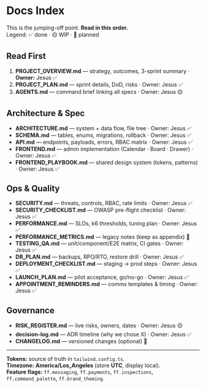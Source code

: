 # Docs Index

This is the jumping-off point. **Read in this order.**  
Legend: ✅ done · 🟡 WIP · 🔵 planned

## Read First
1. **PROJECT_OVERVIEW.md** — strategy, outcomes, 3-sprint summary · **Owner:** Jesus ✅
2. **PROJECT_PLAN.md** — sprint details, DoD, risks · Owner: Jesus ✅
3. **AGENTS.md** — command brief linking all specs · Owner: Jesus 🟡

## Architecture & Spec
- **ARCHITECTURE.md** — system + data flow, file tree · Owner: Jesus ✅
- **SCHEMA.md** — tables, enums, migrations, rollback · Owner: Jesus ✅
- **API.md** — endpoints, payloads, errors, RBAC matrix · Owner: Jesus ✅
- **FRONTEND.md** — admin implementation (Calendar · Board · Drawer) · Owner: Jesus ✅
- **FRONTEND_PLAYBOOK.md** — shared design system (tokens, patterns) · Owner: Jesus ✅

## Ops & Quality
- **SECURITY.md** — threats, controls, RBAC, rate limits · Owner: Jesus ✅
- **SECURITY_CHECKLIST.md** — OWASP pre-flight checklist · Owner: Jesus ✅
- **PERFORMANCE.md** — SLOs, k6 thresholds, tuning plan · Owner: Jesus ✅
- **PERFORMANCE_METRICS.md** — legacy notes (keep as appendix) 🔵
- **TESTING_QA.md** — unit/component/E2E matrix, CI gates · Owner: Jesus ✅
- **DR_PLAN.md** — backups, RPO/RTO, restore drill · Owner: Jesus ✅
- **DEPLOYMENT_CHECKLIST.md** — staging → prod steps · Owner: Jesus ✅
- **LAUNCH_PLAN.md** — pilot acceptance, go/no-go · Owner: Jesus ✅
- **APPOINTMENT_REMINDERS.md** — comms templates & timing · Owner: Jesus ✅

## Governance
- **RISK_REGISTER.md** — live risks, owners, dates · Owner: Jesus 🟡
- **decision-log.md** — ADR timeline (why we chose X) · Owner: Jesus ✅
- **CHANGELOG.md** — versioned changes (optional) 🔵

---

**Tokens:** source of truth in `tailwind.config.ts`.  
**Timezone:** **America/Los_Angeles** (store **UTC**, display local).  
**Feature flags:** `ff.messaging`, `ff.payments`, `ff.inspections`, `ff.command_palette`, `ff.brand_theming`.